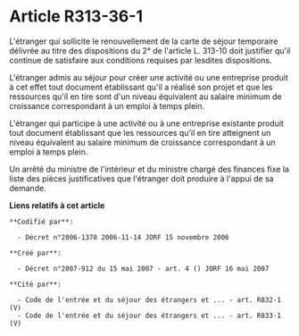 # Article R313-36-1

L'étranger qui sollicite le renouvellement de la carte de séjour temporaire délivrée au titre des dispositions du 2° de
l'article L. 313-10 doit justifier qu'il continue de satisfaire aux conditions requises par lesdites dispositions.

L'étranger admis au séjour pour créer une activité ou une entreprise produit à cet effet tout document établissant qu'il a
réalisé son projet et que les ressources qu'il en tire sont d'un niveau équivalent au salaire minimum de croissance
correspondant à un emploi à temps plein.

L'étranger qui participe à une activité ou à une entreprise existante produit tout document établissant que les ressources
qu'il en tire atteignent un niveau équivalent au salaire minimum de croissance correspondant à un emploi à temps plein.

Un arrêté du ministre de l'intérieur et du ministre chargé des finances fixe la liste des pièces justificatives que
l'étranger doit produire à l'appui de sa demande.

**Liens relatifs à cet article**

	**Codifié par**:

	  - Décret n°2006-1378 2006-11-14 JORF 15 novembre 2006

	**Créé par**:

	  - Décret n°2007-912 du 15 mai 2007 - art. 4 () JORF 16 mai 2007

	**Cité par**:

	  - Code de l'entrée et du séjour des étrangers et ... - art. R832-1 (V)
	  - Code de l'entrée et du séjour des étrangers et ... - art. R833-1 (V)
